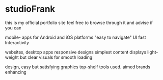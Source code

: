 # studioFrank

this is my official portfolio site feel free to browse through it and advise if you can

mobile-
apps for Android and iOS platforms
"easy to navigate" UI
fast Interactivity


websites, desktop apps
responsive designs
simplest content displays
light-weight but clear visuals for smooth loading

design,
easy but satisfying graphics
top-shelf tools used.
aimed brands enhancing 

